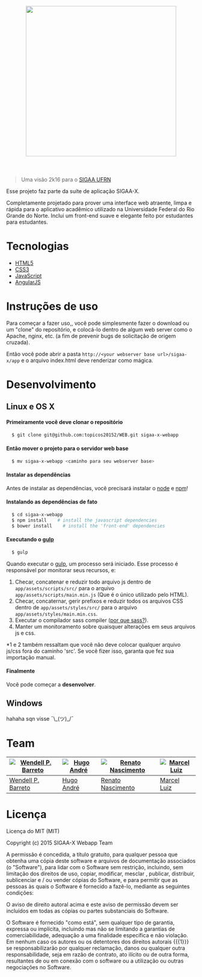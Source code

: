 <h1 align="center">
	<br>
	<img width="400" src="https://rawgit.com/topicos20152/WEB/master/app/assets%40admin/images/logo.png">
	<br>
	<br>
</h1>

> Uma visão 2k16 para o <a href="https://sigaa.ufrn.br/" target="_blank">SIGAA UFRN</a>

Esse projeto faz parte da suíte de aplicação SIGAA-X. 


Completamente projetado para prover uma interface web atraente, limpa e rápida para o aplicativo acadêmico utilizado na Universidade Federal do Rio Grande do Norte. Inclui um front-end suave e elegante feito por estudantes para estudantes.

# Tecnologias
  * <a href="http://www.w3schools.com/html/html5_intro.asp" target="_blank">HTML5</a>
  * <a href="http://www.w3schools.com/css/css3_intro.asp" target="_blank">CSS3</a>
  * <a href="https://www.javascript.com/" target="_blank">JavaScript</a>
  * <a href="https://angularjs.org/" target="_blank">AngularJS</a>
  

# Instruções de uso

Para começar a fazer uso,, você pode simplesmente fazer o download ou um "clone" do repositório, e colocá-lo dentro de algum web server como o Apache, nginx, etc. (a fim de prevenir bugs de solicitação de origem cruzada).

Então você pode abrir a pasta `http://<your webserver base url>/sigaa-x/app` e o arquivo index.html deve renderizar como mágica.

# Desenvolvimento

## Linux e OS X

#### Primeiramente você deve clonar o repositório
```bash
  $ git clone git@github.com:topicos20152/WEB.git sigaa-x-webapp
```

#### Então mover o projeto para o servidor web  base
```bash
  $ mv sigaa-x-webapp <caminho para seu webserver base>
```

#### Instalar as dependências
Antes  de instalar as dependências, você precisará instalar o
<a href="https://nodejs.org/" target="_blank">node</a> e <a href="https://www.npmjs.com/" target="_blank">npm</a>!

#### Instalando as dependências de fato
```bash
  $ cd sigaa-x-webapp
  $ npm install    # install the javascript dependencies
  $ bower install    # install the 'front-end' dependencies
```

#### Executando o  <a href="http://gulpjs.com/" target="_blank">gulp</a>
```bash
  $ gulp
```
Quando executar o <a href="http://gulpjs.com/" target="_blank">gulp</a>, um processo será iniciado. Esse processo é responsável por monitorar seus recursos, e:
  1. Checar, concatenar e reduzir todo arquivo js dentro de `app/assets/scripts/src/` para o arquivo `app/assets/scripts/main.min.js` (Que é o único utilizado pelo HTML).
  2. Checar, concaternar, gerir prefixos e reduzir todos os arquivos CSS dentro de `app/assets/styles/src/` para o arquivo `app/assets/styles/main.min.css`.  
  3. Executar o compilador sass <a href="http://sass-lang.com/" target="_blank"></a> compiler (<a href="http://alistapart.com/article/why-sass" target="_blank">por que sass?</a>).
  4. Manter um monitoramento sobre quaisquer alterações em seus arquivos js e css.
  
*1 e 2 também ressaltam que você não deve colocar qualquer arquivo js/css fora do caminho 'src'. Se você fizer isso, garanta que fez sua importação manual.

#### Finalmente
Você pode começar a **desenvolver**.

## Windows

hahaha sqn visse ¯\\\_(ツ)_/¯

# Team

[![Wendell P. Barreto](https://avatars2.githubusercontent.com/u/2782873?v=3&s=144)](https://github.com/wendellpbarreto) | [![Hugo André](https://avatars1.githubusercontent.com/u/8400059?v=3&s=144)](https://github.com/hugoandregg) | [![Renato Nascimento](https://avatars0.githubusercontent.com/u/4237373?v=3&s=144)](https://github.com/rhnasc) | [![Marcel Luiz](https://avatars1.githubusercontent.com/u/8753560?v=3&s=144)](https://github.com/marcelluiz96)
---|---|---|---
[Wendell P. Barreto](https://github.com/wendellpbarreto) | [Hugo André](https://github.com/hugoandregg) | [Renato Nascimento](https://github.com/rhnasc) | [Marcel Luiz](https://github.com/marcelluiz96)

# Licença

Licença do MIT (MIT)

Copyright (c) 2015 SIGAA-X Webapp Team



A permissão é concedida, a título gratuito, para qualquer pessoa que obtenha uma cópia deste software e arquivos de documentação associados (o "Software"), para lidar com o Software sem restrição, incluindo, sem limitação dos direitos de uso, copiar, modificar, mesclar , publicar, distribuir, sublicenciar e / ou vender cópias do Software, e para permitir que as pessoas às quais o Software é fornecido a fazê-lo, mediante as seguintes condições:

O aviso de direito autoral acima e este aviso de permissão devem ser incluídos em todas as cópias ou partes substanciais do Software.

O Software é fornecido "como está", sem qualquer tipo de garantia, expressa ou implícita, incluindo mas não se limitando a garantias de comerciabilidade, adequação a uma finalidade específica e não violação. Em nenhum caso os autores ou os detentores dos direitos autorais {{{1}}} se responsabilizarão por qualquer reclamação, danos ou qualquer outra responsabilidade, seja em razão de contrato, ato ilícito ou de outra forma, resultantes de ou em conexão com o software ou a utilização ou outras negociações no Software.
